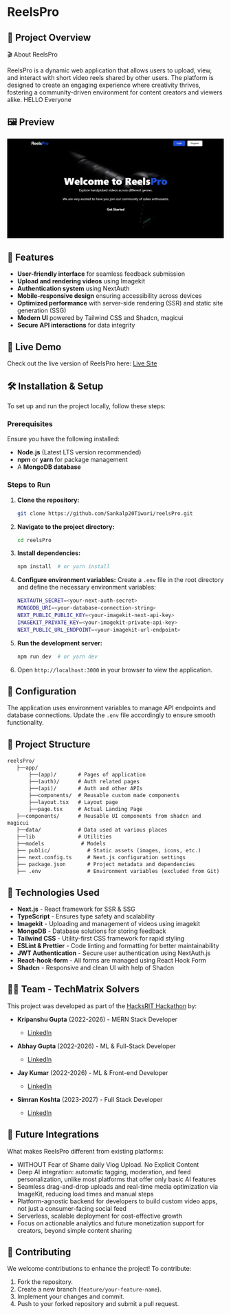# ReelsPro

## 📌 Project Overview

🎬 About ReelsPro

ReelsPro is a dynamic web application that allows users to upload, view, and interact with short video reels shared by other users. The platform is designed to create an engaging experience where creativity thrives, fostering a community-driven environment for content creators and viewers alike. HELLO Everyone 

## 🖼️  Preview

![ReelsPro Landing Page](public/landing-page.png)

## 🚀 Features

- **User-friendly interface** for seamless feedback submission
- **Upload and rendering videos** using Imagekit 
- **Authentication system** using NextAuth
- **Mobile-responsive design** ensuring accessibility across devices
- **Optimized performance** with server-side rendering (SSR) and static site generation (SSG)
- **Modern UI** powered by Tailwind CSS and Shadcn, magicui
- **Secure API interactions** for data integrity

## 🔗 Live Demo

Check out the live version of ReelsPro here: [Live Site](https://reelspro-phi.vercel.app/)

## 🛠 Installation & Setup

To set up and run the project locally, follow these steps:

### Prerequisites

Ensure you have the following installed:

- **Node.js** (Latest LTS version recommended)
- **npm** or **yarn** for package management
- A **MongoDB database**

### Steps to Run

1. **Clone the repository:**
   ```sh
   git clone https://github.com/Sankalp20Tiwari/reelsPro.git
   ```
2. **Navigate to the project directory:**
   ```sh
   cd reelsPro
   ```
3. **Install dependencies:**
   ```sh
   npm install  # or yarn install
   ```
4. **Configure environment variables:**
   Create a `.env` file in the root directory and define the necessary environment variables:
   ```sh
   NEXTAUTH_SECRET=<your-next-auth-secret>
   MONGODB_URI=<your-database-connection-string>
   NEXT_PUBLIC_PUBLIC_KEY=<your-imagekit-next-api-key>
   IMAGEKIT_PRIVATE_KEY=<your-imagekit-private-api-key>
   NEXT_PUBLIC_URL_ENDPOINT=<your-imagekit-url-endpoint>
   ```
5. **Run the development server:**
   ```sh
   npm run dev  # or yarn dev
   ```
6. Open `http://localhost:3000` in your browser to view the application.

## 🔧 Configuration

The application uses environment variables to manage API endpoints and database connections. Update the `.env` file accordingly to ensure smooth functionality.

## 📂 Project Structure

```
reelsPro/               
   ├──app/             
       ├──(app)/       # Pages of application
       ├──(auth)/      # Auth related pages
       ├──(api)/       # Auth and other APIs
       ├──components/  # Reusable custom made components
       ├──layout.tsx   # Layout page
       ├──page.tsx     # Actual Landing Page
   ├──components/      # Reusable UI components from shadcn and magicui
   ├──data/            # Data used at various places
   ├──lib              # Utilities
   ├──models            # Models            
   ├── public/            # Static assets (images, icons, etc.)
   ├── next.config.ts     # Next.js configuration settings
   ├── package.json       # Project metadata and dependencies
   ├── .env               # Environment variables (excluded from Git)
```

## 🏰 Technologies Used

- **Next.js** - React framework for SSR & SSG
- **TypeScript** - Ensures type safety and scalability
- **Imagekit** - Uploading and management of videos using imagekit
- **MongoDB** - Database solutions for storing feedback
- **Tailwind CSS** - Utility-first CSS framework for rapid styling
- **ESLint & Prettier** - Code linting and formatting for better maintainability
- **JWT Authentication** - Secure user authentication using NextAuth.js
- **React-hook-form** - All forms are managed using React Hook Form
- **Shadcn** - Responsive and clean UI with help of Shadcn

## 👨‍💻 Team - TechMatrix Solvers

This project was developed as part of the [HacksRIT Hackathon](https://unstop.com/hackathons/hacksrit-shri-ram-group-of-institutions-jabalpur-1471613) by:

- **Kripanshu Gupta** (2022-2026) - MERN Stack Developer
  - [LinkedIn](https://www.linkedin.com/in/kripanshu-gupta-a66349261/)

- **Abhay Gupta** (2022-2026) - ML & Full-Stack Developer
  - [LinkedIn](https://www.linkedin.com/in/abhay-gupta-197b17264/)

- **Jay Kumar** (2022-2026) - ML & Front-end Developer
  - [LinkedIn](https://www.linkedin.com/in/jay-kumar-jk/)

- **Simran Koshta** (2023-2027) - Full Stack Developer
  - [LinkedIn](https://www.linkedin.com/in/simran-koshta-40b3b2289/)

## 🌟 Future Integrations

What makes ReelsPro different from existing platforms:

- WITHOUT Fear of Shame daily Vlog Upload. No Explicit Content
- Deep AI integration: automatic tagging, moderation, and feed personalization, unlike most platforms that offer only basic AI features
- Seamless drag-and-drop uploads and real-time media optimization via ImageKit, reducing load times and manual steps
- Platform-agnostic backend for developers to build custom video apps, not just a consumer-facing social feed
- Serverless, scalable deployment for cost-effective growth
- Focus on actionable analytics and future monetization support for creators, beyond simple content sharing

## 🤝 Contributing

We welcome contributions to enhance the project! To contribute:

1. Fork the repository.
2. Create a new branch (`feature/your-feature-name`).
3. Implement your changes and commit.
4. Push to your forked repository and submit a pull request.






